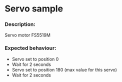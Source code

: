 # Servo sample

### Description:

Servo motor FS5519M

### Expected behaviour:

- Servo set to position 0
- Wait for 2 seconds
- Servo set to position 180 (max value for this servo)
- Wait for 2 seconds
